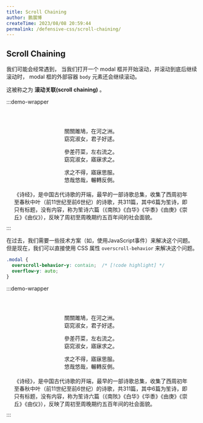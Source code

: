```yaml
---
title: Scroll Chaining
author: 鹏展博
createTime: 2023/08/08 20:59:44
permalink: /defensive-css/scroll-chaining/
---
```


## Scroll Chaining

我们可能会经常遇到， 当我们打开一个 modal 框并开始滚动，并滚动到底后继续滚动时，
modal 框的外部容器 `body` 元素还会继续滚动。

这被称之为 **滚动关联(scroll chaining)** 。

<style scoped>
.body-scroll {
  overflow-y: scroll;
  height: 260px;
  background: var(--vp-c-bg);
  border-radius: 5px;
  border: solid 1px var(--vp-c-divider);
  box-shadow: var(--vp-shadow-2);
  padding: 20px;
}
.body-scroll .modal {
  overflow-y: scroll;
  height: 150px;
  width: 200px;
  border-radius: 5px;
  margin: 0 auto 20px;
  padding: 10px;
  border: solid 1px var(--vp-c-divider);
  background-color: var(--vp-c-bg-alt);
}
.body-scroll .modal.overscroll {
  overscroll-behavior-y: contain;
}
</style>

:::demo-wrapper
<div class="body-scroll">
  <div class="modal">
    <p>關關雎鳩，在河之洲。<br/>窈窕淑女，君子好逑。</p>
    <p>參差荇菜，左右流之。<br/>窈窕淑女，寤寐求之。</p>
    <p>求之不得，寤寐思服。<br/>悠哉悠哉，輾轉反側。</p>
    <p>參差荇菜，左右采之。<br/>窈窕淑女，琴瑟友之。</p>
    <p>參差荇菜，左右芼之。<br/>窈窕淑女，鍾鼓樂之。</p>
  </div>
  <p>《诗经》，是中国古代诗歌的开端，最早的一部诗歌总集，收集了西周初年至春秋中叶（前11世纪至前6世纪）的诗歌，共311篇，其中6篇为笙诗，即只有标题，没有内容，称为笙诗六篇（《南陔》《白华》《华黍》《由庚》《崇丘》《由仪》），反映了周初至周晚期约五百年间的社会面貌。</p>
</div>
:::

在过去，我们需要一些技术方案（如，使用JavaScript事件）来解决这个问题。
但是现在，我们可以直接使用 CSS 属性 `overscroll-behavior` 来解决这个问题。

```css
.modal {
  overscroll-behavior-y: contain;  /* [!code highlight] */
  overflow-y: auto;
}
```

:::demo-wrapper
<div class="body-scroll">
  <div class="modal overscroll">
    <p>關關雎鳩，在河之洲。<br/>窈窕淑女，君子好逑。</p>
    <p>參差荇菜，左右流之。<br/>窈窕淑女，寤寐求之。</p>
    <p>求之不得，寤寐思服。<br/>悠哉悠哉，輾轉反側。</p>
    <p>參差荇菜，左右采之。<br/>窈窕淑女，琴瑟友之。</p>
    <p>參差荇菜，左右芼之。<br/>窈窕淑女，鍾鼓樂之。</p>
  </div>
  <p>《诗经》，是中国古代诗歌的开端，最早的一部诗歌总集，收集了西周初年至春秋中叶（前11世纪至前6世纪）的诗歌，共311篇，其中6篇为笙诗，即只有标题，没有内容，称为笙诗六篇（《南陔》《白华》《华黍》《由庚》《崇丘》《由仪》），反映了周初至周晚期约五百年间的社会面貌。</p>
</div>
:::
